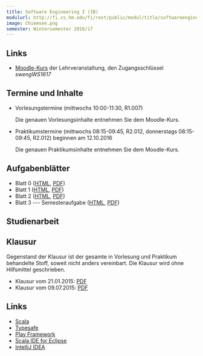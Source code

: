 ```yaml
---
title: Software Engineering I (IB)
modulurl: http://fi.cs.hm.edu/fi/rest/public/modul/title/softwareengineeringiib
image: Chiemsee.png
semester: Wintersemester 2016/17
---
```


<div class="row">
<div class="span6">

## Links

-   [Moodle-Kurs](https://moodle.hm.edu/course/view.php?id=5449) der Lehrveranstaltung,
    den Zugangsschlüssel *swengWS1617*

## Termine und Inhalte

-   Vorlesungstermine (mittwochs 10:00-11:30, R1.007)

    Die genauen Vorlesungsinhalte entnehmen Sie dem Moodle-Kurs.

-   Praktikumstermine (mittwochs 08:15-09:45, R2.012, donnerstags 08:15-09:45, R2.012) beginnen am 12.10.2016

    Die genauen Praktikumsinhalte entnehmen Sie dem Moodle-Kurs.

## Aufgabenblätter

-   Blatt 0 ([HTML](https://dl.dropboxusercontent.com/u/13563262/lectures/swengiib/html/Blatt00.html),
             [PDF](https://dl.dropboxusercontent.com/u/13563262/lectures/swengiib/pdf/Blatt00.pdf))
-   Blatt 1 ([HTML](https://dl.dropboxusercontent.com/u/13563262/lectures/swengiib/html/Blatt01.html),
             [PDF](https://dl.dropboxusercontent.com/u/13563262/lectures/swengiib/pdf/Blatt01.pdf))
-   Blatt 2 ([HTML](https://dl.dropboxusercontent.com/u/13563262/lectures/swengiib/html/Blatt02.html),
             [PDF](https://dl.dropboxusercontent.com/u/13563262/lectures/swengiib/pdf/Blatt02.pdf))
-   Blatt 3 --- Semesteraufgabe ([HTML](https://dl.dropboxusercontent.com/u/13563262/lectures/swengiib/html/Blatt03.html),
             [PDF](https://dl.dropboxusercontent.com/u/13563262/lectures/swengiib/pdf/Blatt03.pdf))

</div>
<div class="span6">

## Studienarbeit

<!--
Als Studienarbeit ist in Zweiergruppen ein Projekt mit dem [Play
Framework](https://www.playframework.com/) in [Scala](http://scala-lang.org/)
anzufertigen. Genauere Informationen finden Sie hier:
([HTML](/lectures/swengiib/html/Semesteraufgabe.html),
[PDF](/lectures/swengiib/pdf/Semesteraufgabe.pdf))
-->

## Klausur

Gegenstand der Klausur ist der gesamte in Vorlesung und Praktikum
behandelte Stoff, soweit nicht anders vereinbart. Die Klausur
wird ohne Hilfsmittel geschrieben.

-   Klausur vom 21.01.2015: [PDF](https://dl.dropboxusercontent.com/u/13563262/lectures/swengiib/pdf/KlausurWS14.pdf)
-   Klausur vom 09.07.2015: [PDF](https://dl.dropboxusercontent.com/u/13563262/lectures/swengiib/pdf/KlausurSS15.pdf)

## Links

-   [Scala](http://scala-lang.org/)
-   [Typesafe](https://typesafe.com/)
-   [Play Framework](https://www.playframework.com/)
-   [Scala IDE for Eclipse](http://scala-ide.org/)
-   [IntelliJ IDEA](http://www.jetbrains.com/idea/features/scala.html)


</div>
</div>
